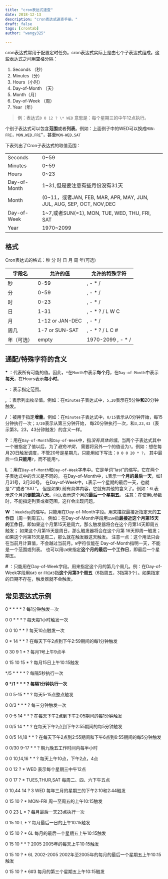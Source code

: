 ```yaml
---
title: "cron表达式速查"
date: 2018-12-13
description: "cron表达式速查手册。"
draft: false
tags: [crontab]
author: "wangy325"

---
```



cron表达式常用于配置定时任务。cron表达式实际上是由七个子表达式组成。这些表达式之间用空格分隔：

1. Seconds （秒）
2. Minutes（分）
3. Hours（小时）
4. Day-of-Month （天）
5. Month（月）
6. Day-of-Week （周）
7. Year（年）

> 例：表达式`0 0 12 ? \* WED` 意思是：每个星期三的中午12点执行。

<!--more-->

个别子表达式可以包含**范围**或者**列表**。例如：上面例子中的WED可以换成`MON-FRI`，`MON,WED,FRI`"，甚至`MON-WED,SAT`

下表列出了Cron子表达式的取值范围：

|||
|:---|:---|
| Seconds | 0~59|
| Minutes | 0~59|
| Hours | 0~23|
| Day-of-Month | 1~31,但是要注意有些月份没有31天|
| Month | (0~11，或者JAN, FEB, MAR, APR, MAY, JUN, JUL, AUG, SEP, OCT, NOV,DEC|
| Day-of-Week | 1~7,或者SUN(=1), MON, TUE, WED, THU, FRI, SAT|
| Year | 1970~2099|

## 格式

Cron表达式的格式：秒 分 时 日 月 周 年(可选)

| 字段名     | 允许的值        | 允许的特殊字符    |
| ---------- | --------------- | ----------------- |
| 秒         | 0-59            | , - * /           |
| 分         | 0-59            | , - * /           |
| 时         | 0-23            | , - * /           |
| 日         | 1-31            | , - * ? / L W C   |
| 月         | 1-12 or JAN-DEC | , - * /           |
| 周几       | 1-7 or SUN-SAT  | , - * ? / L C #   |
| 年（可选） | empty           | 1970-2099 , - * / |

## 通配/特殊字符的含义

**\*** ：代表所有可能的值。因此，`*`在`Month`中表示**每个月**，在`Day-of-Month`中表示**每天**，在Hours表示**每小时**。

**-** ：表示指定范围。

**,** ：表示列出枚举值。例如：在`Minutes`子表达式中，`5,20`表示在5分钟**和**20分钟触发。

**/** ：被用于指定**增量**。例如：在`Minutes`子表达式中，`0/15`表示从0分钟开始，每15分钟执行一次；`3/20`表示从第三分钟开始，
每20分钟执行一次，和`3,23,43`（表示第3，23，43分钟触发）的含义一样。

**?** ：用在`Day-of-Month`和`Day-of-Week`中，指*没有具体的值*。当两个子表达式其中一个被指定了值以后，为了*避免冲突*，
需要将另外一个的值设为`?`。例如：想在每月20日触发调度，不管20号是星期几，只能用如下写法：`0 0 0 20 * ?`，
其中最后一位**只能用**`?`，而不能用`*`。

**L** ：用在`Day-of-Month`和`Day-of-Week`字串中。它是单词“last”的缩写。它在两个子表达式中的含义是不同的。
在Day-of-Month中，`L`表示**一个月的最后一天**，如1月31号，3月30号。 在Day-of-Week中，`L`表示一个星期的最后一天，也就是“7”或者“SAT”。
但是如果`L`前有具体内容，它就有其他的含义了。例如：`6L`表示这个月的**倒数第六天**。`FRIL`表示这个月的**最后一个星期五**。
注意：在使用`L`参数时，不能指定列表或者范围，这样会出现问题。

**W** ：`Weekday`的缩写。只能用在Day-of-Month字段。用来描叙最接近指定天的**工作日**（周一到周五）。
例如：在Day-of-Month字段用`15W`指**最接近这个月第15天的工作日**，即如果这个月第15天是周六，那么触发器将会在这个月第14天即周五触发；
如果这个月第15天是周日，那么触发器将会在这个月第 16天即周一触发；如果这个月第15天是周二，那么就在触发器这天触发。
注意一点：这个用法只会在当前月计算值，不会越过当前月。`W`字符仅能在 Day-of-Month指明一天，不能是一个范围或列表。
也可以用`LW`来指定**这个月的最后一个工作日**，即最后一个星期五。

**#** ：只能用在Day-of-Week字段。用来指定这个月的第几个周几。例：在Day-of-Week字段用`6#3` or `FRI#3`指**这个月第3个周五**（6指周五，3指第3个）。如果指定的日期不存在，触发器就不会触发。

## 常见表达式示例

0 * * * * ? 每1分钟触发一次

0 0 * * * ? 每天每1小时触发一次

0 0 10 * * ? 每天10点触发一次

0 * 14 * * ? 在每天下午2点到下午2:59期间的每1分钟触发

0 30 9 1 * ? 每月1号上午9点半

0 15 10 15 * ? 每月15日上午10:15触发

*/5 * * * * ? 每隔5秒执行一次

**0 \*/1 * \* * ? 每隔1分钟执行一次**

0 0 5-15 * * ? 每天5-15点整点触发

0 0/3 * * * ? 每三分钟触发一次

0 0-5 14 * * ? 在每天下午2点到下午2:05期间的每1分钟触发

0 0/5 14 * * ? 在每天下午2点到下午2:55期间的每5分钟触发

0 0/5 14,18 * * ? 在每天下午2点到2:55期间和下午6点到6:55期间的每5分钟触发

0 0/30 9-17 * * ? 朝九晚五工作时间内每半小时

0 0 10,14,16 * * ? 每天上午10点，下午2点，4点

0 0 12 ? * WED 表示每个星期三中午12点

0 0 17 ? * TUES,THUR,SAT 每周二、四、六下午五点

0 10,44 14 ? 3 WED 每年三月的星期三的下午2:10和2:44触发

0 15 10 ? * MON-FRI 周一至周五的上午10:15触发

0 0 23 L * ? 每月最后一天23点执行一次

0 15 10 L * ? 每月最后一日的上午10:15触发

0 15 10 ? * 6L 每月的最后一个星期五上午10:15触发

0 15 10 * * ? 2005 2005年的每天上午10:15触发

0 15 10 ? * 6L 2002-2005 2002年至2005年的每月的最后一个星期五上午10:15触发

0 15 10 ? * 6#3 每月的第三个星期五上午10:15触发
